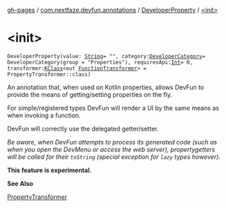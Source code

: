 [gh-pages](../../index.md) / [com.nextfaze.devfun.annotations](../index.md) / [DeveloperProperty](index.md) / [&lt;init&gt;](./-init-.md)

# &lt;init&gt;

`DeveloperProperty(value: `[`String`](https://kotlinlang.org/api/latest/jvm/stdlib/kotlin/-string/index.html)` = "", category: `[`DeveloperCategory`](../-developer-category/index.md)` = DeveloperCategory(group = "Properties"), requiresApi: `[`Int`](https://kotlinlang.org/api/latest/jvm/stdlib/kotlin/-int/index.html)` = 0, transformer: `[`KClass`](https://kotlinlang.org/api/latest/jvm/stdlib/kotlin.reflect/-k-class/index.html)`<out `[`FunctionTransformer`](../../com.nextfaze.devfun.core/-function-transformer/index.md)`> = PropertyTransformer::class)`

An annotation that, when used on Kotlin properties, allows DevFun to provide the means of getting/setting properties on the fly.

For simple/registered types DevFun will render a UI by the same means as when invoking a function.

DevFun will correctly use the delegated getter/setter.

*Be aware, when DevFun attempts to process its generated code (such as when you open the DevMenu or access the web server), propertygetters will be called for their `toString` (special exception for `lazy` types however).*

**This feature is experimental.**

**See Also**

[PropertyTransformer](../-property-transformer.md)


